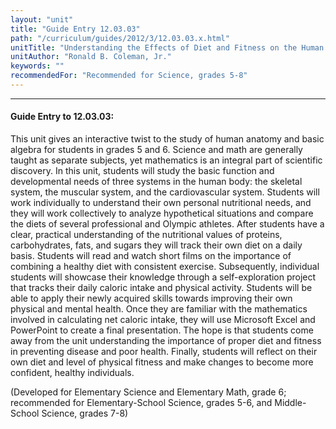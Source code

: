 ```yaml
---
layout: "unit"
title: "Guide Entry 12.03.03"
path: "/curriculum/guides/2012/3/12.03.03.x.html"
unitTitle: "Understanding the Effects of Diet and Fitness on the Human Body through Mathematical Equations and Statistical Analysis on Calorie Intake and Calories Expended"
unitAuthor: "Ronald B. Coleman, Jr."
keywords: ""
recommendedFor: "Recommended for Science, grades 5-8"
---
```

<body>
<hr/>
<h4>
Guide Entry to 12.03.03:
</h4>
<p>
This unit gives an interactive twist to the study of human anatomy and basic algebra for students in grades 5 and 6. Science and math are generally taught as separate subjects, yet mathematics is an integral part of scientific discovery. In this unit, students will study the basic function and developmental needs of three systems in the human body: the skeletal system, the muscular system, and the cardiovascular system. Students will work individually to understand their own personal nutritional needs, and they will work collectively to analyze hypothetical situations and compare the diets of several professional and Olympic athletes. After students have a clear, practical understanding of the nutritional values of proteins, carbohydrates, fats, and sugars they will track their own diet on a daily basis. Students will read and watch short films on the importance of combining a healthy diet with consistent exercise. Subsequently, individual students will showcase their knowledge through a self-exploration project that tracks their daily caloric intake and physical activity. Students will be able to apply their newly acquired skills towards improving their own physical and mental health. Once they are familiar with the mathematics involved in calculating net caloric intake, they will use Microsoft Excel and PowerPoint to create a final presentation. The hope is that students come away from the unit understanding the importance of proper diet and fitness in preventing disease and poor health. Finally, students will reflect on their own diet and level of physical fitness and make changes to become more confident, healthy individuals.
</p>
<p>
(Developed for Elementary Science and Elementary Math, grade 6; recommended for
Elementary-School Science, grades 5-6, and Middle-School Science, grades 7-8)
</p>
</body>